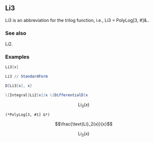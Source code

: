 ##  Li3 

Li3 is an abbreviation for the trilog function, i.e., Li3 = PolyLog[3, #]&..

###  See also 

Li2.

###  Examples 

```mathematica
Li3[x] 
 
Li3 // StandardForm 
 
D[Li3[x], x] 
 
\[Integral]Li2[x]/x \[DifferentialD]x
```

$$\text{Li}_3(x)$$

```
(*PolyLog[3, #1] &*)
```

$$\frac{\text{Li}_2(x)}{x}$$

$$\text{Li}_3(x)$$